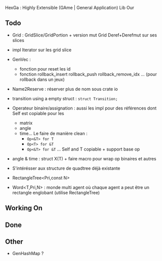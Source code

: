 HexGa : Highly Extensible (GAme | General Application) Lib Our

## Todo

- Grid : GridSlice/GridPortion + version mut
Grid Deref+Derefmut sur ses slices
+ impl Iterator sur les grid slice

- GenVec : 
    - fonction pour reset les id
    - fonction rollback_insert rollback_push rollback_remove_idx ... (pour rollback dans un jeux)


- Name2Reserve : réserver plus de nom sous crate io


- transition using a empty struct : `struct Transition;`


- Operateur binaire/assignation : aussi les impl pour des références dont Self est copiable pour les
    - matrix
    - angle
    - time...
    Le faire de manière clean : 
        - `Op<&T> for T`
        - `Op<T> for &T`
        - `Op<&T> for &T`
        ... Self and T copiable + support base op

- angle & time : struct X<T>(T) + faire macro pour wrap op binaires et autres



- S'intérésser aux structure de quadtree déjà existante
- RectangleTree<Pri,const N>
- Word<T,Pri,N> : monde multi agent où chaque agent a peut être un rectangle englobant (utilise RectangleTree)


## Working On

## Done

## Other

- GenHashMap ?
